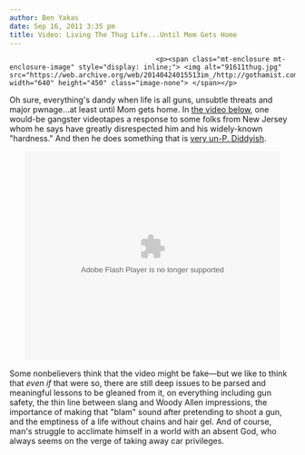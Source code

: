 ```yaml
---
author: Ben Yakas
date: Sep 16, 2011 3:35 pm
title: Video: Living The Thug Life...Until Mom Gets Home
---
```


	
										<p><span class="mt-enclosure mt-enclosure-image" style="display: inline;"> <img alt="91611thug.jpg" src="https://web.archive.org/web/20140424015513im_/http://gothamist.com/attachments/byakas/91611thug.jpg" width="640" height="450" class="image-none"> </span></p>

<p>Oh sure, everything&apos;s dandy when life is all guns, unsubtle threats and major pwnage...at least until Mom gets home. In <a href="https://web.archive.org/web/20140424015513/http://thedailywh.at/2011/09/16/early-bird-special-143/">the video below</a>, one would-be gangster videotapes a response to some folks from New Jersey whom he says have greatly disrespected him and his widely-known &quot;hardness.&quot; And then he does something that is <a href="https://web.archive.org/web/20140424015513/http://www.youtube.com/watch?v=kRIU_iO-wek">very un-P. Diddyish</a>.</p>

<div style="text-align: center;"><object width="450" height="370"><param name="movie" value="http://www.liveleak.com/e/140_1316043803"><param name="wmode" value="transparent"><param name="allowscriptaccess" value="always"><embed src="https://web.archive.org/web/20140424015513oe_/http://www.liveleak.com/e/140_1316043803" type="application/x-shockwave-flash" wmode="transparent" allowscriptaccess="always" width="450" height="370"></object></div>

<p>Some nonbelievers think that the video might be fake&#x2014;but we like to think that <em>even if</em> that were so, there are still deep issues to be parsed and meaningful lessons to be gleaned from it, on everything including gun safety, the thin line between slang and Woody Allen impressions, the importance of making that &quot;blam&quot; sound after pretending to shoot a gun, and the emptiness of a life without chains and hair gel. And of course, man&apos;s struggle to acclimate himself in a world with an absent God, who always seems on the verge of taking away car privileges.</p>					
										
									
				